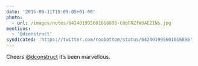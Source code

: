 ```yaml
---
date: '2015-09-11T19:09:05+01:00'
photo:
  - url: /images/notes/642401995601616896-COpFNZfWUAE2INs.jpg
mentions:
  - '@dconstruct'
syndicated: 'https://twitter.com/roobottom/status/642401995601616896'
---
```

Cheers [@dconstruct](https://twitter.com/@dconstruct) it’s been marvellous. 
